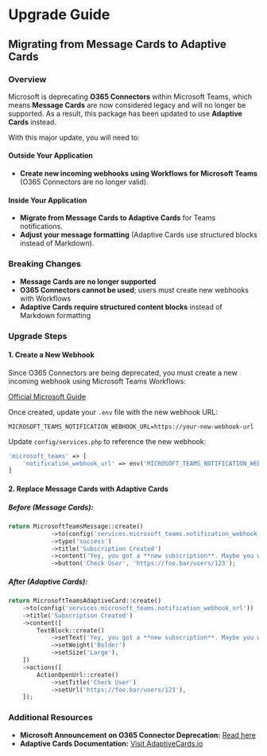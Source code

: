 # Upgrade Guide

## Migrating from Message Cards to Adaptive Cards

### Overview

Microsoft is deprecating **O365 Connectors** within Microsoft Teams, which means **Message Cards** are now considered legacy and will no longer be supported. As a result, this package has been updated to use **Adaptive Cards** instead.

With this major update, you will need to:

#### Outside Your Application

-   **Create new incoming webhooks using Workflows for Microsoft Teams** (O365 Connectors are no longer valid).

#### Inside Your Application

-   **Migrate from Message Cards to Adaptive Cards** for Teams notifications.
-   **Adjust your message formatting** (Adaptive Cards use structured blocks instead of Markdown).

### Breaking Changes

-   **Message Cards are no longer supported**
-   **O365 Connectors cannot be used**; users must create new webhooks with Workflows
-   **Adaptive Cards require structured content blocks** instead of Markdown formatting

### Upgrade Steps

#### 1. Create a New Webhook

Since O365 Connectors are being deprecated, you must create a new incoming webhook using Microsoft Teams Workflows:

[Official Microsoft Guide](https://support.microsoft.com/en-us/office/create-incoming-webhooks-with-workflows-for-microsoft-teams-8ae491c7-0394-4861-ba59-055e33f75498)

Once created, update your `.env` file with the new webhook URL:

```env
MICROSOFT_TEAMS_NOTIFICATION_WEBHOOK_URL=https://your-new-webhook-url
```

Update `config/services.php` to reference the new webhook:

```php
'microsoft_teams' => [
    'notification_webhook_url' => env('MICROSOFT_TEAMS_NOTIFICATION_WEBHOOK_URL'),
]
```

#### 2. Replace Message Cards with Adaptive Cards

##### Before (Message Cards):

```php
return MicrosoftTeamsMessage::create()
            ->to(config('services.microsoft_teams.notification_webhook_url'))
            ->type('success')
            ->title('Subscription Created')
            ->content('Yey, you got a **new subscription**. Maybe you want to contact him if he needs any support?')
            ->button('Check User', 'https://foo.bar/users/123');
```

##### After (Adaptive Cards):

```php
return MicrosoftTeamsAdaptiveCard::create()
    ->to(config('services.microsoft_teams.notification_webhook_url'))
    ->title('Subscription Created')
    ->content([
        TextBlock::create()
            ->setText('Yey, you got a **new subscription**. Maybe you want to contact him if he needs any support?')
            ->setWeight('Bolder')
            ->setSize('Large'),
    ])
    ->actions([
        ActionOpenUrl::create()
            ->setTitle('Check User')
            ->setUrl('https://foo.bar/users/123'),
    ]);
```

### Additional Resources

-   **Microsoft Announcement on O365 Connector Deprecation:** [Read here](https://devblogs.microsoft.com/microsoft365dev/retirement-of-office-365-connectors-within-microsoft-teams/)
-   **Adaptive Cards Documentation:** [Visit AdaptiveCards.io](https://adaptivecards.io/)
